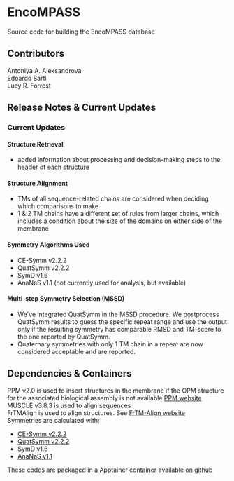 # EncoMPASS
Source code for building the EncoMPASS database

## Contributors
Antoniya A. Aleksandrova  
Edoardo Sarti  
Lucy R. Forrest  

## Release Notes & Current Updates
### Current Updates
#### Structure Retrieval
- added information about processing and decision-making steps to the header of each structure
#### Structure Alignment
- TMs of all sequence-related chains are considered when deciding which comparisons to make
- 1 & 2 TM chains have a different set of rules from larger chains, which includes a condition about the size of the domains on either side of the membrane
#### Symmetry Algorithms Used
 - CE-Symm v2.2.2
 - QuatSymm v2.2.2
 - SymD v1.6
 - AnaNaS v1.1  (not currently used for analysis, but available)

#### Multi-step Symmetry Selection (MSSD)
- We've integrated QuatSymm in the MSSD procedure. We postprocess QuatSymm results to guess the specific repeat range and use the output only if the resulting symmetry has comparable RMSD and TM-score to the one reported by QuatSymm. 
- Quaternary symmetries with only 1 TM chain in a repeat are now considered acceptable and are reported.


## Dependencies & Containers
PPM v2.0 is used to insert structures in the membrane if the OPM structure for the associated biological assembly is not available
[PPM website](https://opm.phar.umich.edu/ppm_server2_cgopm)   
MUSCLE v3.8.3 is used to align sequences  
FrTMAlign is used to align structures. See [FrTM-Align website](https://sites.gatech.edu/cssb/fr-tm-align/)  
Symmetries are calculated with: 
 - [CE-Symm v2.2.2](https://github.com/rcsb/symmetry/releases/tag/symmetry-2.2.2)
 - [QuatSymm v2.2.2](https://github.com/rcsb/symmetry/releases/tag/symmetry-2.2.2)
 - SymD v1.6
 - [AnaNaS v1.1](https://team.inria.fr/nano-d/software/ananas)

These codes are packaged in a Apptainer container available on [github](https://github.com/Lucy-Forrest-Lab/EncoMPASS-containers-deps)


 



